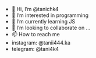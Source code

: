 - 👋 Hi, I’m @tanichk4
- 👀 I’m interested in programming
- 🌱 I’m currently learning JS
- 💞️ I’m looking to collaborate on ...
- 📫 How to reach me 
- instagram: @tanii444.ka
- telegram: @tani4k4

<!---
tanichk4/tanichk4 is a ✨ special ✨ repository because its `README.md` (this file) appears on your GitHub profile.
You can click the Preview link to take a look at your changes.
--->
